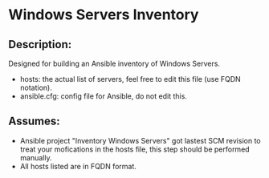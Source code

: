 # Windows Servers Inventory

## Description:

Designed for building an Ansible inventory of Windows Servers.
  * hosts: the actual list of servers, feel free to edit this file (use FQDN notation).
  * ansible.cfg: config file for Ansible, do not edit this.

## Assumes:

  * Ansible project "Inventory Windows Servers" got lastest SCM revision to treat your mofications in the hosts file, this step should be performed manually.
  * All hosts listed are in FQDN format.
